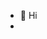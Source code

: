 - 👋 Hi
-


<!---
AND is a ✨ special ✨ repository because its `README.md` (this file) appears on your GitHub profile.
You can click the Preview link to take a look at your changes.
--->
